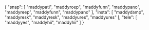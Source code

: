 {
  "snap": [
    "maddypati",
    "maddyroep",
    "maddyfunn",
    "maddypano",
    "maddyreep",
    "maddyfunn",
    "maddypano"
  ],
  "insta": [
    "maddydamp",
    "maddyresk",
    "maddyresk",
    "maddyures",
    "maddyures"
  ],
  "tele": [
    "maddyyes",
    "maddyhii",
    "maddyhii"
  ]
}
